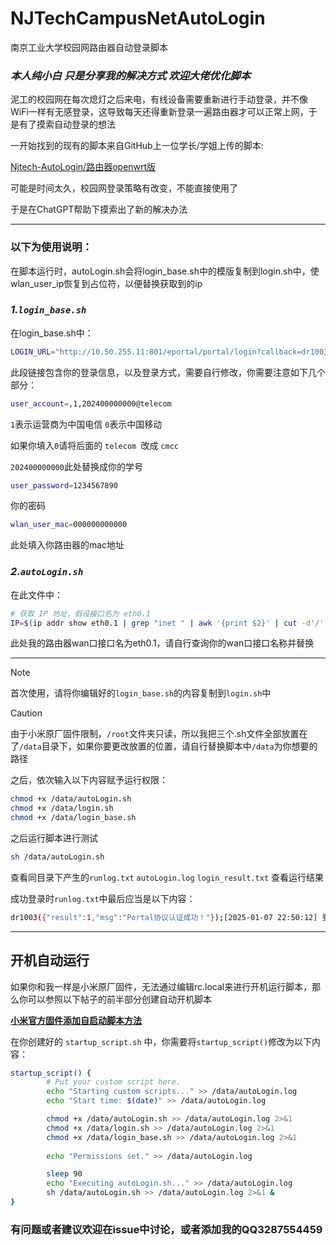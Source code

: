 # NJTechCampusNetAutoLogin

南京工业大学校园网路由器自动登录脚本

### ***本人纯小白 只是分享我的解决方式 欢迎大佬优化脚本***

泥工的校园网在每次熄灯之后来电，有线设备需要重新进行手动登录，并不像WiFi一样有无感登录，这导致每天还得重新登录一遍路由器才可以正常上网，于是有了摸索自动登录的想法

一开始找到的现有的脚本来自GitHub上一位学长/学姐上传的脚本:

[Njtech-AutoLogin/路由器openwrt版](https://github.com/zqzess/Njtech-AutoLogin/tree/main/路由器openwrt版)

可能是时间太久，校园网登录策略有改变，不能直接使用了

于是在ChatGPT帮助下摸索出了新的解决办法

------

### **以下为使用说明：**

在脚本运行时，autoLogin.sh会将login_base.sh中的模版复制到login.sh中，使wlan_user_ip恢复到占位符，以便替换获取到的ip

### *1.**`login_base.sh`***  

在login_base.sh中：

```bash
LOGIN_URL="http://10.50.255.11:801/eportal/portal/login?callback=dr1003&login_method=1&user_account=,1,202400000000@telecom&user_password=1234567890&wlan_user_ip=__IP__&wlan_user_ipv6=&wlan_user_mac=000000000000&wlan_ac_ip=&wlan_ac_name=&jsVersion=4.1.3&terminal_type=1&lang=zh-cn&v=1640&lang=zh"
```

此段链接包含你的登录信息，以及登录方式，需要自行修改，你需要注意如下几个部分：

```bash
user_account=,1,202400000000@telecom
```

`1`表示运营商为中国电信  `0`表示中国移动

如果你填入`0`请将后面的 `telecom `改成 `cmcc`

`202400000000`此处替换成你的学号

```bash
user_password=1234567890
```

你的密码

```bash
wlan_user_mac=000000000000
```

此处填入你路由器的mac地址

### *2.`autoLogin.sh`*

在此文件中：

```bash
# 获取 IP 地址，假设接口名为 eth0.1
IP=$(ip addr show eth0.1 | grep "inet " | awk '{print $2}' | cut -d'/' -f1)
```

此处我的路由器wan口接口名为eth0.1，请自行查询你的wan口接口名称并替换

------

> [!NOTE]
>
> 首次使用，请将你编辑好的`login_base.sh`的内容复制到`login.sh`中

> [!CAUTION]
>
> 由于小米原厂固件限制，`/root`文件夹只读，所以我把三个.sh文件全部放置在了`/data`目录下，如果你要更改放置的位置，请自行替换脚本中`/data`为你想要的路径

之后，依次输入以下内容赋予运行权限：

```bash
chmod +x /data/autoLogin.sh
chmod +x /data/login.sh
chmod +x /data/login_base.sh
```

之后运行脚本进行测试

```bash
sh /data/autoLogin.sh
```

查看同目录下产生的`runlog.txt` `autoLogin.log` `login_result.txt` 查看运行结果

成功登录时`runlog.txt`中最后应当是以下内容：

```bash
dr1003({"result":1,"msg":"Portal协议认证成功！"});[2025-01-07 22:50:12] 登录成功，网络已通。
```

------

## 开机自动运行

如果你和我一样是小米原厂固件，无法通过编辑rc.local来进行开机运行脚本，那么你可以参照以下帖子的前半部分创建自动开机脚本

[**小米官方固件添加自启动脚本方法**](https://www.right.com.cn/forum/forum.php?mod=viewthread&tid=8340357)

在你创建好的 `startup_script.sh` 中，你需要将`startup_script()`修改为以下内容：

```bash
startup_script() {
        # Put your custom script here.
        echo "Starting custom scripts..." >> /data/autoLogin.log
        echo "Start time: $(date)" >> /data/autoLogin.log

        chmod +x /data/autoLogin.sh >> /data/autoLogin.log 2>&1
        chmod +x /data/login.sh >> /data/autoLogin.log 2>&1
        chmod +x /data/login_base.sh >> /data/autoLogin.log 2>&1
        
        echo "Permissions set." >> /data/autoLogin.log

        sleep 90
        echo "Executing autoLogin.sh..." >> /data/autoLogin.log
        sh /data/autoLogin.sh >> /data/autoLogin.log 2>&1 &
}
```

### 有问题或者建议欢迎在issue中讨论，或者添加我的QQ3287554459


